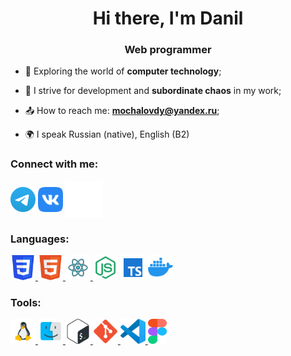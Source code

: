 <h1 align="center">Hi there, I'm Danil </h1>
<h3 align="center">Web programmer</h3>


- :ocean: Exploring the world of **computer technology**;

- :dragon: I strive for development and **subordinate chaos** in my work;

- :outbox_tray: How to reach me: **mochalovdy@yandex.ru**; 

- 🌍 I speak Russian (native), English (B2)

### Connect with me:
<p align="left">
<a href="https://t.me/BEAR_GURU" target="blank"><img align="center" src="/icons/Telegram.svg" alt="danilamochalov" height="40" width="40" /></a>
<a href="https://vk.com/bear_fobetor" target="blank"><img align="center" src="/icons/vk.svg" alt="danilamochalov" height="40" width="40" /></a>
<a href="https://career.habr.com/bear_fobetor" target="blank"><img align="center" src="/icons/habr.svg" alt="danilamochalov" height="60" width="60" /></a>
</p>

### Languages:
<p align="left"> 
<a href="https://www.w3schools.com/css/" target="_blank" rel="noreferrer"> <img src="/icons/CSS3.svg" alt="css3" width="40" height="40"/> </a> 
<a href="https://www.w3.org/html/" target="_blank" rel="noreferrer"> <img src="/icons/HTML5.svg" alt="html5" width="40" height="40"/> </a> 
<a href= "https://react.dev/" target="_blank" rel="noreferrer"> <img src="/icons/react.svg" alt="react" width="40" height="40"/>  </a>
<a href="https://nodejs.org/en" target="_blank" rel="noreferrer"><img src="/icons/nodejs.svg" alt="nodejs" width="40" height="40"/></a>
<a href="https://www.typescriptlang.org/" target="_blank" rel="noreferrer"><img src="/icons/typescript.svg" alt="typescript" width="40" height="40"/></a>
<a href="https://www.docker.com/" target="_blank" rel="noreferrer"><img src="/icons/docker.svg" alt="docker" width="40" height="40"/></a>
</p>


### Tools:
<p align="left"> 
<a href="https://www.linux.org/" target="_blank" rel="noreferrer"> <img src="/icons/flat_linux.svg" alt="linux" width="40" height="40"/> </a> 
<a href="https://www.apple.com/macos/ventura/" target="_blank" rel="noreferrer"> <img src="/icons/mac.svg" alt="linux" width="40" height="40"/> </a> 
<a href="http://www.gnu.org/software/bash/" target="_blank" rel="noreferrer"> <img src="/icons/Bash.svg" alt="git" width="40" height="40"/> </a> 
<a href="https://git-scm.com/" target="_blank" rel="noreferrer"> <img src="/icons/git.svg" alt="git" width="40" height="40"/> </a> 
<a href="https://code.visualstudio.com/" target="_blank" rel="noreferrer"> <img src="/icons/VS-code.svg" alt="git" width="40" height="40"/> </a> 
<a href="https://www.figma.com/" target="_blank" rel="noreferrer"> <img src="/icons/figma.svg" alt="figma" width="30" height="40"/> </a> 
</p>
